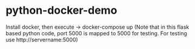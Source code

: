 # python-docker-demo

Install docker, then execute -> docker-compose up
(Note that in this flask based python code, port 5000 is mapped to 5000 for testing. For testing use http://servername:5000)
